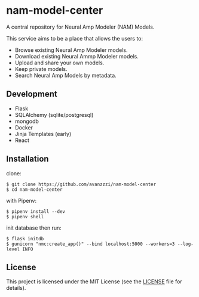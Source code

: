 # nam-model-center

A central repository for Neural Amp Modeler (NAM) Models.

This service aims to be a place that allows the users to:
* Browse existing Neural Amp Modeler models.
* Download existing Neural Ammp Modeler models.
* Upload and share your own models.
* Keep private models.
* Search Neural Amp Models by metadata.

## Development

* Flask
* SQLAlchemy (sqlite/postgresql)
* mongodb
* Docker
* Jinja Templates (early)
* React

## Installation

clone:
```
$ git clone https://github.com/avanzzzi/nam-model-center
$ cd nam-model-center
```
with Pipenv:
```
$ pipenv install --dev
$ pipenv shell
```
init database then run:
```
$ flask initdb
$ gunicorn "nmc:create_app()" --bind localhost:5000 --workers=3 --log-level INFO
```

## License

This project is licensed under the MIT License (see the
[LICENSE](LICENSE) file for details).
